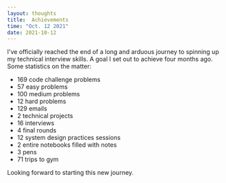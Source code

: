 ```yaml
---
layout: thoughts
title:  Achievements 
time: "Oct. 12 2021"
date: 2021-10-12
---
```


I've officially reached the end of a long and arduous journey to spinning up my technical interview skills. A goal I set out to achieve four months ago. Some statistics on the matter:

- 169 code challenge problems
- 57 easy problems
- 100 medium problems
- 12 hard problems
- 129 emails 
- 2 technical projects
- 16 interviews
- 4 final rounds 
- 12 system design practices sessions 
- 2 entire notebooks filled with notes
- 3 pens
- 71 trips to gym

Looking forward to starting this new journey. 